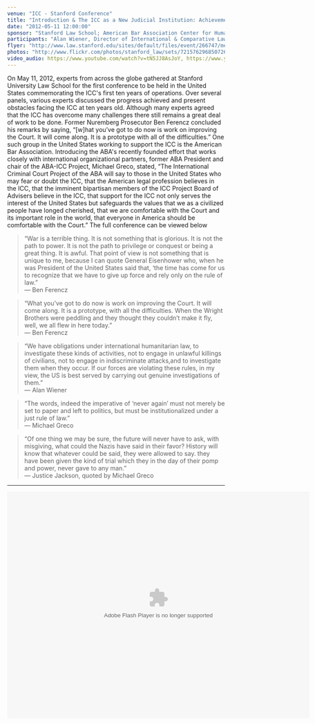 ```yaml
---
venue: "ICC - Stanford Conference"
title: "Introduction & The ICC as a New Judicial Institution: Achievements and Challenges ICC Turns Ten: Reviewing the Past, Assessing the Future"
date: "2012-05-11 12:00:00"
sponsor: "Stanford Law School; American Bar Association Center for Human Rights; American Society of International Law"
participants: "Alan Wiener, Director of International & Comparative Law Institute at Stanford Law; His Excellency Judge Cuno Tarfusser, Vice President, International Criminal Court; Ms. Shamila Batohi, Senior Legal Advisor of the Prosecutor, International Criminal Court; His Excellency Ambassador Stephen J. Rapp, U.S. Ambassador-at-Large, Office of Global Criminal Justice; Mr. Benjamin Ferencz, Former Prosecutor, Nuremberg Military Tribunals; Mr. Michael S. Greco, Chair, ABA Center for Human Rights and former President of the ABA; Professor David Kaye, Executive Director, International Human Rights Program at UCLA, School of Law; Professor Ruth Wedgwood, Director of the International Law and Organizations Program, The Paul H. Nitze School of Advanced International Studies, John Hopkins University"
flyer: "http://www.law.stanford.edu/sites/default/files/event/266747/media/slspublic/Final%20conference%20programme%20(2012).pdf"
photos: "http://www.flickr.com/photos/stanford_law/sets/72157629685072634/"
video_audio: https://www.youtube.com/watch?v=tN5JJ8AsJoY, https://www.youtube.com/watch?v=OLxs2SIie2w&feature=relmfu, http://www.youtube.com/watch?v=5Qj1Hr04NN4&feature=relmfu 
---
```

On May 11, 2012, experts from across the globe gathered at Stanford University Law School for the first conference to be held in the United States commemorating the ICC's first ten years of operations. Over several panels, various experts discussed the progress achieved and present obstacles facing the ICC at ten years old. Although many experts agreed that the ICC has overcome many challenges there still remains a great deal of work to be done. Former Nuremberg Prosecutor Ben Ferencz concluded his remarks by saying, “[w]hat you’ve got to do now is work on improving the Court. It will come along. It is a prototype with all of the difficulties.” One such group in the United States working to support the ICC is the American Bar Association. Introducing the ABA's recently founded effort that works closely with international organizational partners, former ABA President and chair of the ABA-ICC Project, Michael Greco, stated, “The International Criminal Court Project of the ABA will say to those in the United States who may fear or doubt the ICC, that the American legal profession believes in the ICC, that the imminent bipartisan members of the ICC Project Board of Advisers believe in the ICC, that support for the ICC not only serves the interest of the United States but safeguards the values that we as a civilized people have longed cherished, that we are comfortable with the Court and its important role in the world, that everyone in America should be comfortable with the Court.” The full conference can be viewed below


> “War is a terrible thing. It is not something that is glorious. It is not the path to power. It is not the path to privilege or conquest or being a great thing. It is awful. That point of view is not something that is unique to me, because I can quote General Eisenhower who, when he was President of the United States said that, ‘the time has come for us to recognize that we have to give up force and rely only on the rule of law.”  
— Ben Ferencz

> “What you’ve got to do now is work on improving the Court. It will come along. It is a prototype, with all the difficulties. When the Wright Brothers were peddling and they thought they couldn’t make it fly, well, we all flew in here today.”  
— Ben Ferencz

> “We have obligations under international humanitarian law, to investigate these kinds of activities, not to engage in unlawful killings of civilians, not to engage in indiscriminate attacks,and to investigate them when they occur. If our forces are violating these rules, in my view, the US is best served by carrying out genuine investigations of them.”  
— Alan Wiener   

> “The words, indeed the imperative of ‘never again’ must not merely be set to paper and left to politics, but must be institutionalized under a just rule of law.”  
— Michael Greco 

> “Of one thing we may be sure, the future will never have to ask, with misgiving, what could the Nazis have said in their favor? History will know that whatever could be said, they were allowed to say. they have been given the kind of trial which they in the day of their pomp and power, never gave to any man.”  
— Justice Jackson, quoted by Michael Greco
---
<object width="700" height="525"> <param name="flashvars" value="offsite=true&lang=en-us&page_show_url=%2Fphotos%2F126209453%40N05%2Fsets%2F72157645675234771%2Fshow%2F&page_show_back_url=%2Fphotos%2F126209453%40N05%2Fsets%2F72157645675234771%2F&set_id=72157645675234771&jump_to="></param> <param name="movie" value="https://www.flickr.com/apps/slideshow/show.swf?v=143270"></param> <param name="allowFullScreen" value="true"></param><embed type="application/x-shockwave-flash" src="https://www.flickr.com/apps/slideshow/show.swf?v=143270" allowFullScreen="true" flashvars="offsite=true&lang=en-us&page_show_url=%2Fphotos%2F126209453%40N05%2Fsets%2F72157645675234771%2Fshow%2F&page_show_back_url=%2Fphotos%2F126209453%40N05%2Fsets%2F72157645675234771%2F&set_id=72157645675234771&jump_to=" width="700" height="525"></embed></object>
